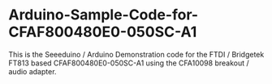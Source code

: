 # Arduino-Sample-Code-for-CFAF800480E0-050SC-A1
This is the Seeeduino / Arduino Demonstration code for the FTDI / Bridgetek FT813 based CFAF800480E0-050SC-A1 using the CFA10098 breakout / audio adapter.
